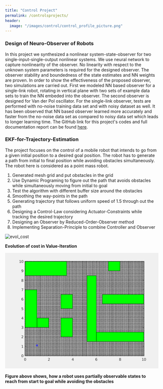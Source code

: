 ```yaml
---
title: "Control Project"
permalink: /controlsprojects/
header:
  image: "/images/control/control_profile_picture.png"
---
```


### Design of Neuro-Observer of Robots
In this project we synthesized a nonlinear system-state-observer for two single-input-single-output
nonlinear systems. We use neural network to capture nonlinearity of the observer. No linearity
with respect to the unknown system parameters is required for the designed observer. The observer
stability and boundedness of the state estimates and NN weights are proven. In order to show the
effectiveness of the proposed observer, two simulations are carried out. First we modeled NN based
observer for a single-link robot, rotating in vertical plane with two sets of example data sets to train
the NN embeded into the observer. The second observer is designed for Van der Pol oscillator. For
the single-link observer, tests are performed with no-noise training data set and with noisy dataset
as well. It has been observed that NN based observer learned more accurately and faster from the
no-noise data set as compared to noisy data set which leads to longer learning time.
The GitHub link for this project's codes and full documentation report can be found [here](https://github.com/mattsinbot/Neuro-Observer-for-Dynamical-Systems).

### EKF-for-Trajectory-Estimation
The project focuses on the control of a mobile robot that intends to go from a given initial position to a desired goal position. The robot has to generate a path from initial to final position while avoiding obstacles simultaneously. The robot here is considered as a point mass robot.

1. Generated mesh grid and put obstacles in the grid
2. Use Dynamic Programing to figure out the path that avoids obstacles while simultaneously moving from initial to goal
3. Test the algorithm with different buffer size around the obstacles
4. Smoothing the way-points in the path
5. Generating trajectory that follows uniform speed of 1.5 through out the path
6. Designing a Control-Law considering Actuator-Constraints while tracking the desired trajectory
7. Designing an Observer by Reduced-Order-Observer method
8. Implementing Separation-Principle to combine Controller and Observer

![evol_cost](/images/control/Value_growth9.gif)

**Evolution of cost in Value-Iteration**

![exp_op](/images/control//Obs_Avoidance196.gif)

**Figure above shows, how a robot uses partially observable states to reach from start to goal while avoiding the obstacles**
